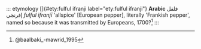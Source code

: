 ::: etymology
[]{#ety:fulful ifranji label="ety:fulful ifranji"} **Arabic** فلفل
إفرنجي *fulful ifranjī* 'allspice' \[European pepper\], literally
'Frankish pepper', named so because it was transmitted by Europeans,
1700?[^1]
:::

[^1]: @baalbaki_-mawrid_1995
